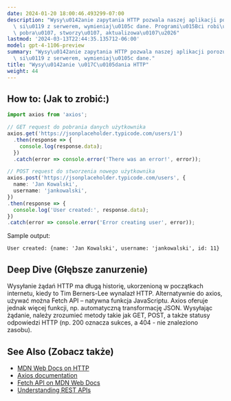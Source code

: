 ```yaml
---
date: 2024-01-20 18:00:46.493299-07:00
description: "Wysy\u0142anie zapytania HTTP pozwala naszej aplikacji porozumiewa\u0107\
  \ si\u0119 z serwerem, wymieniaj\u0105c dane. Programi\u015Bci robi\u0105 to, by\
  \ pobra\u0107, stworzy\u0107, aktualizowa\u0107\u2026"
lastmod: '2024-03-13T22:44:35.135712-06:00'
model: gpt-4-1106-preview
summary: "Wysy\u0142anie zapytania HTTP pozwala naszej aplikacji porozumiewa\u0107\
  \ si\u0119 z serwerem, wymieniaj\u0105c dane."
title: "Wysy\u0142anie \u017C\u0105dania HTTP"
weight: 44
---
```


## How to: (Jak to zrobić:)
```TypeScript
import axios from 'axios';

// GET request do pobrania danych użytkownika
axios.get('https://jsonplaceholder.typicode.com/users/1')
  .then(response => {
    console.log(response.data);
  })
  .catch(error => console.error('There was an error!', error));

// POST request do stworzenia nowego użytkownika
axios.post('https://jsonplaceholder.typicode.com/users', {
  name: 'Jan Kowalski',
  username: 'jankowalski',
})
.then(response => {
  console.log('User created:', response.data);
})
.catch(error => console.error('Error creating user', error));
```

Sample output:
```
User created: {name: 'Jan Kowalski', username: 'jankowalski', id: 11}
```

## Deep Dive (Głębsze zanurzenie)
Wysyłanie żądań HTTP ma długą historię, ukorzenioną w początkach internetu, kiedy to Tim Berners-Lee wynalazł HTTP. Alternatywnie do axios, używać można Fetch API – natywna funkcja JavaScriptu. Axios oferuje jednak więcej funkcji, np. automatyczną transformację JSON. Wysyłając żądanie, należy zrozumieć metody takie jak GET, POST, a także statusy odpowiedzi HTTP (np. 200 oznacza sukces, a 404 - nie znaleziono zasobu).

## See Also (Zobacz także)
- [MDN Web Docs on HTTP](https://developer.mozilla.org/pl/docs/Web/HTTP)
- [Axios documentation](https://axios-http.com/docs/intro)
- [Fetch API on MDN Web Docs](https://developer.mozilla.org/pl/docs/Web/API/Fetch_API)
- [Understanding REST APIs](https://restfulapi.net/)
